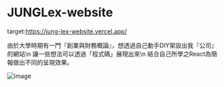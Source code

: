 # JUNGLex-website

target:https://jung-lex-website.vercel.app/

由於大學時期有一門『創業與財務概論』，想透過自己動手DIY架設出我『公司』的網站\n
讓一些想法可以透過「程式碼」展現出來\n
結合自己所學之React為簡報做出不同的呈現效果。

![image](https://github.com/Neal-Y/JUNGLex-website/blob/master/main%20view.png)
